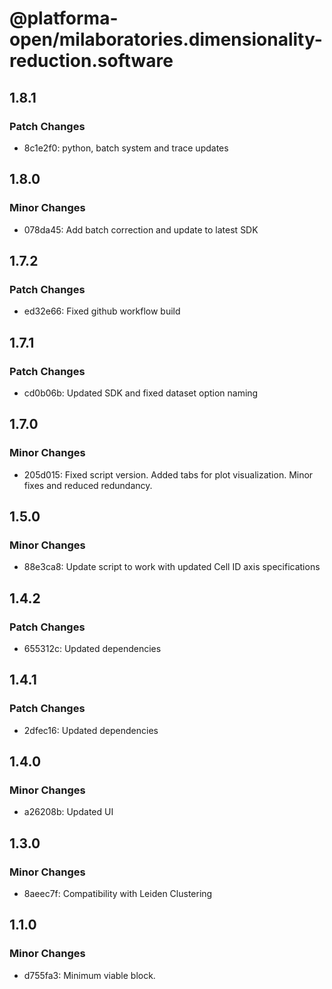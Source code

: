 # @platforma-open/milaboratories.dimensionality-reduction.software

## 1.8.1

### Patch Changes

- 8c1e2f0: python, batch system and trace updates

## 1.8.0

### Minor Changes

- 078da45: Add batch correction and update to latest SDK

## 1.7.2

### Patch Changes

- ed32e66: Fixed github workflow build

## 1.7.1

### Patch Changes

- cd0b06b: Updated SDK and fixed dataset option naming

## 1.7.0

### Minor Changes

- 205d015: Fixed script version. Added tabs for plot visualization. Minor fixes and reduced redundancy.

## 1.5.0

### Minor Changes

- 88e3ca8: Update script to work with updated Cell ID axis specifications

## 1.4.2

### Patch Changes

- 655312c: Updated dependencies

## 1.4.1

### Patch Changes

- 2dfec16: Updated dependencies

## 1.4.0

### Minor Changes

- a26208b: Updated UI

## 1.3.0

### Minor Changes

- 8aeec7f: Compatibility with Leiden Clustering

## 1.1.0

### Minor Changes

- d755fa3: Minimum viable block.
